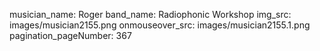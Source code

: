 musician_name: Roger
band_name: Radiophonic Workshop
img_src: images/musician2155.png
onmouseover_src: images/musician2155.1.png
pagination_pageNumber: 367